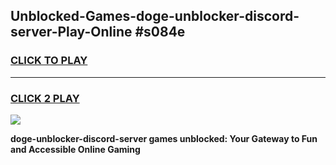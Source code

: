
## Unblocked-Games-doge-unblocker-discord-server-Play-Online #s084e
<h3>
<a href="https://news.freeplayer.one?title=doge-unblocker-discord-server&ref=3">CLICK TO PLAY</a></h3>
<hr>

<h3>
<a href="https://news.freeplayer.one?title=doge-unblocker-discord-server&ref=3">CLICK 2 PLAY</a>
  
</h3>

<a href="https://news.freeplayer.one?title=doge-unblocker-discord-server&ref=3"><img src="https://clearcache.store/games.png"></a>


**doge-unblocker-discord-server games unblocked: Your Gateway to Fun and Accessible Online Gaming**
